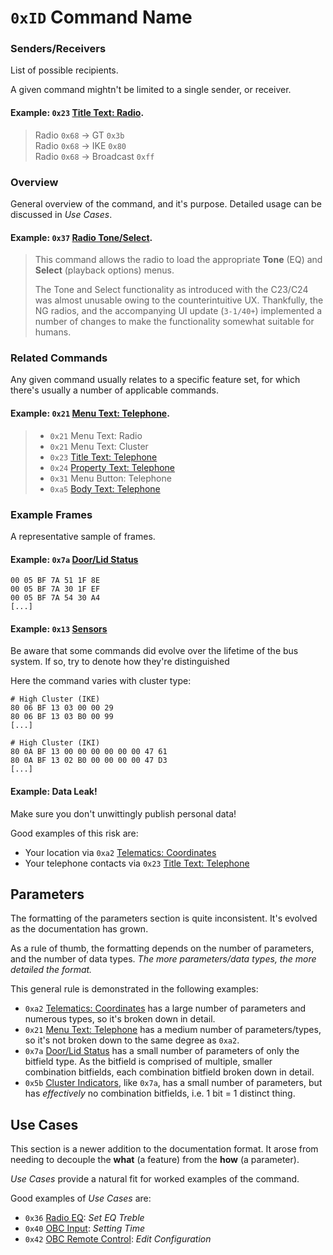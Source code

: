 # `0xID` Command Name

### Senders/Receivers

List of possible recipients.
 
A given command mightn't be limited to a single sender, or receiver.
 
#### Example: `0x23` [Title Text: Radio](radio/23.md).

> Radio `0x68` → GT `0x3b`  
> Radio `0x68` → IKE `0x80`  
> Radio `0x68` → Broadcast `0xff`

### Overview

General overview of the command, and it's purpose. Detailed usage can be discussed in *Use Cases*.

#### Example: `0x37` [Radio Tone/Select](radio/37.md).

> This command allows the radio to load the appropriate **Tone** (EQ) and **Select** (playback options) menus.
> 
> The Tone and Select functionality as introduced with the C23/C24 was almost unusable owing to the counterintuitive UX. Thankfully, the NG radios, and the accompanying UI update (`3-1/40+`) implemented a number of changes to make the functionality somewhat suitable for humans.

### Related Commands

Any given command usually relates to a specific feature set, for which there's usually a number of applicable commands.

#### Example: `0x21` [Menu Text: Telephone](telephone/21.md).

> - `0x21` Menu Text: Radio
> - `0x21` Menu Text: Cluster
> - `0x23` [Title Text: Telephone](23.md)
> - `0x24` [Property Text: Telephone](24.md)
> - `0x31` Menu Button: Telephone
> - `0xa5` [Body Text: Telephone](a5.md)

### Example Frames

A representative sample of frames.

#### Example: `0x7a` [Door/Lid Status](gm/7a.md)

    00 05 BF 7A 51 1F 8E
    00 05 BF 7A 30 1F EF
    00 05 BF 7A 54 30 A4
    [...]

#### Example: `0x13` [Sensors](ike/13.md)

Be aware that some commands did evolve over the lifetime of the bus system. If so, try to denote how they're distinguished

Here the command varies with cluster type:

    # High Cluster (IKE)
    80 06 BF 13 03 00 00 29
    80 06 BF 13 03 B0 00 99
    [...]
    
    # High Cluster (IKI)
    80 0A BF 13 00 00 00 00 00 00 47 61
    80 0A BF 13 02 B0 00 00 00 00 47 D3
    [...]

#### Example: Data Leak!

Make sure you don't unwittingly publish personal data!

Good examples of this risk are:

- Your location via `0xa2` [Telematics: Coordinates](nav/a2.md)
- Your telephone contacts via `0x23` [Title Text: Telephone](telephone/23.md)

## Parameters

The formatting of the parameters section is quite inconsistent. It's evolved as the documentation has grown.

As a rule of thumb, the formatting depends on the number of parameters, and the number of data types. *The more parameters/data types, the more detailed the format.*

This general rule is demonstrated in the following examples:

- `0xa2` [Telematics: Coordinates](nav/a2.md) has a large number of parameters and numerous types, so it's broken down in detail.
- `0x21` [Menu Text: Telephone](telephone/21.md) has a medium number of parameters/types, so it's not broken down to the same degree as `0xa2`.
- `0x7a` [Door/Lid Status](gm/7a.md) has a small number of parameters of only the bitfield type. As the bitfield is comprised of multiple, smaller combination bitfields, each combination bitfield broken down in detail.
- `0x5b` [Cluster Indicators](lcm/5b.md), like `0x7a`, has a small number of parameters, but has *effectively* no combination bitfields, i.e. 1 bit = 1 distinct thing.

## Use Cases

This section is a newer addition to the documentation format. It arose from needing to decouple the **what** (a feature) from the **how** (a parameter).

*Use Cases* provide a natural fit for worked examples of the command.

Good examples of *Use Cases* are:

- `0x36` [Radio EQ](radio/36.md): _Set EQ Treble_
- `0x40` [OBC Input](gt/40.md): _Setting Time_
- `0x42` [OBC Remote Control](ike/42.md): _Edit Configuration_